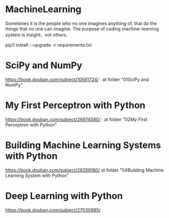 # MachineLearning
Sometimes it is the people who no one imagines anything of, that do the things that no one can imagine.
The purpose of coding machine-learning system is insight，not others.

pip3 install --upgrade -r requirements.txt

# SciPy and NumPy 
https://book.douban.com/subject/10561724/ :
at folder "01SciPy and NumPy"

# My First Perceptron with Python
https://book.douban.com/subject/26974580/ :
at folder "02My First Perceptron with Python"

# Building Machine Learning Systems with Python
https://book.douban.com/subject/26359180/
at folder "04Building Machine Learning System with Python"

# Deep Learning with Python
https://book.douban.com/subject/27030685/
